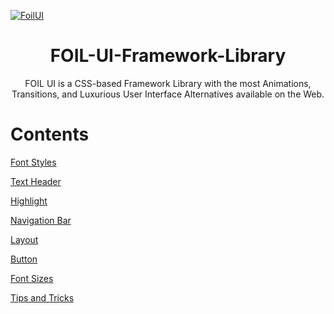 [![FoilUI](https://github.com/senalbulumulle/FOIL-UI-Framework-Library/actions/workflows/Greeting.yml/badge.svg)](https://github.com/senalbulumulle/FOIL-UI-Framework-Library/actions/workflows/Greet.yml)

<h1 align = "center">FOIL-UI-Framework-Library </h1>  


<p align = "center"> FOIL UI is a CSS-based Framework Library with the most Animations, Transitions, and Luxurious User Interface Alternatives available on the Web.</b>

# Contents

<a href="https://github.com/senalbulumulle/FOIL-UI-Framework-Library/blob/master/Docs/foil-font-styles.md" class="button">Font Styles</a>
<ul></ul>
<a href="https://github.com/senalbulumulle/FOIL-UI-Framework-Library/blob/master/Docs/foil-text-header.md" class="button">Text Header</a>
<ul></ul>
<a href="https://github.com/senalbulumulle/FOIL-UI-Framework-Library/blob/master/Docs/foil-highlight.md" class="button">Highlight</a>
<ul></ul>
<a href="https://github.com/senalbulumulle/FOIL-UI-Framework-Library/blob/master/Docs/foil-navigation-bar.md" class="button">Navigation Bar</a>
<ul></ul>
<a href="https://github.com/senalbulumulle/FOIL-UI-Framework-Library/blob/master/Docs/foil-layout.md" class="button">Layout</a>
<ul></ul>
<a href="https://github.com/senalbulumulle/FOIL-UI-Framework-Library/blob/master/Docs/foil-buttons.md" class="button">Button</a>
<ul></ul>
<a href="https://github.com/senalbulumulle/FOIL-UI-Framework-Library/blob/master/Docs/foil-font-size.md" class="button">Font Sizes</a>
<ul></ul>
<a href="https://github.com/senalbulumulle/FOIL-UI-Framework-Library/blob/master/Docs/tips-and-tricks.md" class="button">Tips and Tricks</a>
